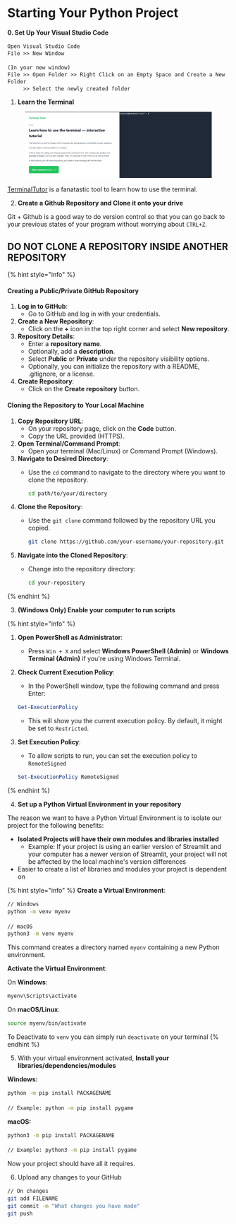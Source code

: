 # Starting Your Python Project

**0. Set Up Your Visual Studio Code**

```
Open Visual Studio Code
File >> New Window

(In your new window)
File >> Open Folder >> Right Click on an Empty Space and Create a New Folder
     >> Select the newly created folder

```

1. **Learn the Terminal**

<figure><img src="../.gitbook/assets/image (7).png" alt=""><figcaption></figcaption></figure>

[TerminalTutor](https://www.terminaltutor.com/) is a fanatastic tool to learn how to use the terminal.

2. **Create a Github Repository and Clone it onto your drive**

Git + Github is a good way to do version control so that you can go back to your previous states of your program without worrying about `CTRL+Z`.&#x20;

## DO NOT CLONE A REPOSITORY INSIDE ANOTHER REPOSITORY

{% hint style="info" %}
#### Creating a Public/Private GitHub Repository

1. **Log in to GitHub**:
   * Go to GitHub and log in with your credentials.
2. **Create a New Repository**:
   * Click on the **+** icon in the top right corner and select **New repository**.
3. **Repository Details**:
   * Enter a **repository name**.
   * Optionally, add a **description**.
   * Select **Public** or **Private** under the repository visibility options.
   * Optionally, you can initialize the repository with a README, .gitignore, or a license.
4. **Create Repository**:
   * Click on the **Create repository** button.

#### Cloning the Repository to Your Local Machine

1. **Copy Repository URL**:
   * On your repository page, click on the **Code** button.
   * Copy the URL provided (HTTPS).
2. **Open Terminal/Command Prompt**:
   * Open your terminal (Mac/Linux) or Command Prompt (Windows).
3. **Navigate to Desired Directory**:
   *   Use the `cd` command to navigate to the directory where you want to clone the repository.

       ```bash
       cd path/to/your/directory
       ```
4. **Clone the Repository**:
   *   Use the `git clone` command followed by the repository URL you copied.

       ```bash
       git clone https://github.com/your-username/your-repository.git
       ```
5. **Navigate into the Cloned Repository**:
   *   Change into the repository directory:

       ```bash
       cd your-repository
       ```
{% endhint %}

3. **(Windows Only) Enable your computer to run scripts**

{% hint style="info" %}
1. **Open PowerShell as Administrator**:
   * Press `Win + X` and select **Windows PowerShell (Admin)** or **Windows Terminal (Admin)** if you're using Windows Terminal.
2.  **Check Current Execution Policy**:

    * In the PowerShell window, type the following command and press Enter:

    ```powershell
    Get-ExecutionPolicy
    ```

    * This will show you the current execution policy. By default, it might be set to `Restricted`.
3.  **Set Execution Policy**:

    * To allow scripts to run, you can set the execution policy to `RemoteSigned`

    ```powershell
    Set-ExecutionPolicy RemoteSigned
    ```
{% endhint %}

4. **Set up a Python Virtual Environment in your repository**

The reason we want to have a Python Virtual Environment is to isolate our project for the following benefits:

* **Isolated Projects will have their own modules and libraries installed**
  * Example: If your project is using an earlier version of Streamlit and your computer has a newer version of Streamlit, your project will not be affected by the local machine's version differences
* Easier to create a list of libraries and modules your project is dependent on

{% hint style="info" %}
**Create a Virtual Environment**:

```bash
// Windows
python -m venv myenv

// macOS
python3 -m venv myenv
```



This command creates a directory named `myenv` containing a new Python environment.

**Activate the Virtual Environment**:

On **Windows**:

```bash
myenv\Scripts\activate
```



On **macOS/Linux**:

```bash
source myenv/bin/activate
```



To Deactivate to `venv` you can simply run `deactivate` on your terminal
{% endhint %}

5. With your virtual environment activated, **Install your libraries/dependencies/modules**

**Windows:**

```bash
python -m pip install PACKAGENAME

// Example: python -m pip install pygame
```

**macOS:**

```bash
python3 -m pip install PACKAGENAME

// Example: python3 -m pip install pygame
```

Now your project should have all it requires.

6. Upload any changes to your GitHub

```bash
// On changes
git add FILENAME
git commit -m "What changes you have made"
git push
```
